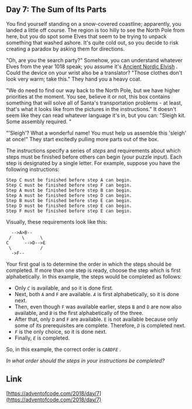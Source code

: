 ## Day 7: The Sum of Its Parts

You find yourself standing on a snow-covered coastline; apparently, you landed a little off course. The region is too hilly to see the North Pole from here, but you do spot some Elves that seem to be trying to unpack something that washed ashore. It's quite cold out, so you decide to risk creating a paradox by asking them for directions.

"Oh, are you the search party?" Somehow, you can understand whatever Elves from the year 1018 speak; you assume it's [Ancient Nordic Elvish](/2015/day/6) . Could the device on your wrist also be a translator? "Those clothes don't look very warm; take this." They hand you a heavy coat.

"We do need to find our way back to the North Pole, but we have higher priorities at the moment. You see, believe it or not, this box contains something that will solve all of Santa's transportation problems - at least, that's what it looks like from the pictures in the instructions." It doesn't seem like they can read whatever language it's in, but you can: "Sleigh kit. Some assembly required. "

"'Sleigh'? What a wonderful name! You must help us assemble this 'sleigh' at once!" They start excitedly pulling more parts out of the box.

The instructions specify a series of _steps_ and requirements about which steps must be finished before others can begin (your puzzle input). Each step is designated by a single letter. For example, suppose you have the following instructions:

    Step C must be finished before step A can begin.
    Step C must be finished before step F can begin.
    Step A must be finished before step B can begin.
    Step A must be finished before step D can begin.
    Step B must be finished before step E can begin.
    Step D must be finished before step E can begin.
    Step F must be finished before step E can begin.

Visually, these requirements look like this:

      -->A>B--
     /    \      \
    C      -->D-->E
     \           /
      ->F--

Your first goal is to determine the order in which the steps should be completed. If more than one step is ready, choose the step which is first alphabetically. In this example, the steps would be completed as follows:

- Only _`C`_ is available, and so it is done first.
- Next, both `A` and `F` are available. _`A`_ is first alphabetically, so it is done next.
- Then, even though `F` was available earlier, steps `B` and `D` are now also available, and _`B`_ is the first alphabetically of the three.
- After that, only `D` and `F` are available. `E` is not available because only some of its prerequisites are complete. Therefore, _`D`_ is completed next.
- _`F`_ is the only choice, so it is done next.
- Finally, _`E`_ is completed.

So, in this example, the correct order is _`CABDFE`_ .

_In what order should the steps in your instructions be completed?_

## Link

[https://adventofcode.com/2018/day/7](https://adventofcode.com/2018/day/7)
